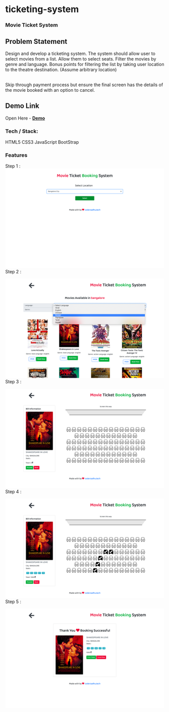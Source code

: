 # ticketing-system 

### Movie Ticket System

## Problem Statement

Design and develop a ticketing system. 
The system should allow user to select movies from a list. Allow them to select seats. Filter the movies by genre and language. Bonus points for filtering the list by taking user location to the theatre destination. (Assume arbitrary location) 

<br>
Skip through payment process but ensure the final screen has the details of the movie booked with an option to cancel.


## Demo Link
Open Here  - 
[ **Demo** ](https://ticket-system-thinkify.netlify.com/)

### Tech / Stack:

 HTML5
 CSS3 
 JavaScript
 BootStrap

### Features



Step 1 : 
![Screenshot](./extra/1.png)
Step 2 : 
<br/>

![Screenshot](./extra/2.png)
Step 3 : 
<br/>

![Screenshot](./extra/3.png)
Step 4 : 
<br/>

![Screenshot](./extra/4.png)
Step 5 : 
<br/>

![Screenshot](./extra/5.png)
